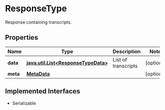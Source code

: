 

# ResponseType

Response containing transcripts.

## Properties

Name | Type | Description | Notes
------------ | ------------- | ------------- | -------------
**data** | [**java.util.List&lt;ResponseTypeData&gt;**](ResponseTypeData.md) | List of transcripts |  [optional]
**meta** | [**MetaData**](MetaData.md) |  |  [optional]


## Implemented Interfaces

* Serializable


